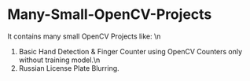 # Many-Small-OpenCV-Projects
It contains many small OpenCV Projects like: \n
1) Basic Hand Detection & Finger Counter using OpenCV Counters only without training model.\n
2) Russian License Plate Blurring.
